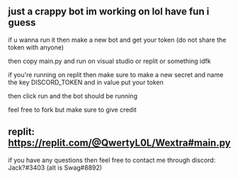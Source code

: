 ## just a crappy bot im working on lol have fun i guess

if u wanna run it then make a new bot and get your token (do not share the token with anyone)

then copy main.py and run on visual studio or replit or something idfk

if you're running on replit then make sure to make a new secret and name the key DISCORD_TOKEN and in value put your token

then click run and the bot should be running

feel free to fork but make sure to give credit

## replit: https://replit.com/@QwertyL0L/Wextra#main.py

if you have any questions then feel free to contact me through discord: Jack?#3403 (alt is Swag#8892)
